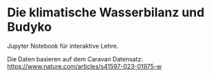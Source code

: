 # Die klimatische Wasserbilanz und Budyko

Jupyter Notebook für interaktive Lehre.

Die Daten basieren auf dem Caravan Datensatz: https://www.nature.com/articles/s41597-023-01975-w
